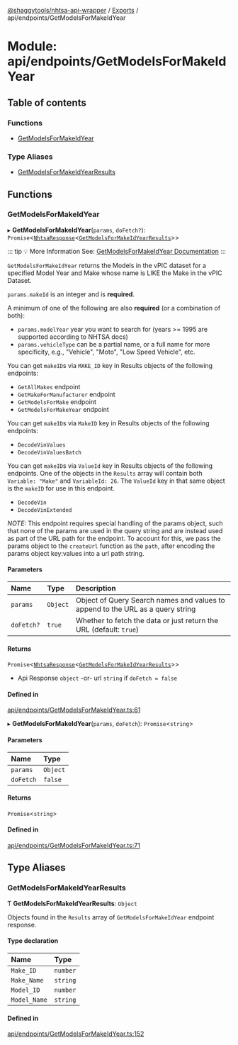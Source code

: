 [@shaggytools/nhtsa-api-wrapper](../index.md) / [Exports](../modules.md) / api/endpoints/GetModelsForMakeIdYear

# Module: api/endpoints/GetModelsForMakeIdYear

## Table of contents

### Functions

- [GetModelsForMakeIdYear](api_endpoints_GetModelsForMakeIdYear.md#getmodelsformakeidyear)

### Type Aliases

- [GetModelsForMakeIdYearResults](api_endpoints_GetModelsForMakeIdYear.md#getmodelsformakeidyearresults)

## Functions

### GetModelsForMakeIdYear

▸ **GetModelsForMakeIdYear**(`params`, `doFetch?`): `Promise`<[`NhtsaResponse`](api_types.md#nhtsaresponse)<[`GetModelsForMakeIdYearResults`](api_endpoints_GetModelsForMakeIdYear.md#getmodelsformakeidyearresults)\>\>

::: tip :bulb: More Information
See: [GetModelsForMakeIdYear Documentation](/api/endpoints/get-models-for-make-id-year)
:::

`GetModelsForMakeIdYear` returns the Models in the vPIC dataset for a specified Model Year
and Make whose name is LIKE the Make in the vPIC Dataset.

`params.makeId` is an integer and is **required**.

A minimum of one of the following are also **required** (or a combination of both):

- `params.modelYear` year you want to search for (years >= 1995 are supported according to NHTSA
  docs)
- `params.vehicleType` can be a partial name, or a full name for more specificity, e.g.,
  "Vehicle", "Moto", "Low Speed Vehicle", etc.

You can get `makeID`s via `MAKE_ID` key in Results objects of the following endpoints:

- `GetAllMakes` endpoint
- `GetMakeForManufacturer` endpoint
- `GetModelsForMake` endpoint
- `GetModelsForMakeYear` endpoint

You can get `makeID`s via `MakeID` key in Results objects of the following endpoints:

- `DecodeVinValues`
- `DecodeVinValuesBatch`

You can get `makeID`s via `ValueId` key in Results objects of the following endpoints.
One of the objects in the `Results` array will contain both `Variable: "Make"` and
`VariableId: 26`. The `ValueId` key in that same object is the `makeID` for use in this
endpoint.

- `DecodeVin`
- `DecodeVinExtended`

_NOTE:_ This endpoint requires special handling of the params object, such that none of the
params are used in the query string and are instead used as part of the URL path for the
endpoint. To account for this, we pass the params object to the `createUrl` function as the
`path`, after encoding the params object key:values into a url path string.

#### Parameters

| Name       | Type     | Description                                                                    |
| :--------- | :------- | :----------------------------------------------------------------------------- |
| `params`   | `Object` | Object of Query Search names and values to append to the URL as a query string |
| `doFetch?` | `true`   | Whether to fetch the data or just return the URL (default: `true`)             |

#### Returns

`Promise`<[`NhtsaResponse`](api_types.md#nhtsaresponse)<[`GetModelsForMakeIdYearResults`](api_endpoints_GetModelsForMakeIdYear.md#getmodelsformakeidyearresults)\>\>

- Api Response
  `object` -or- url `string` if `doFetch = false`

#### Defined in

[api/endpoints/GetModelsForMakeIdYear.ts:61](https://github.com/ShaggyTech/nhtsa-api-wrapper/blob/main/packages/lib/src/api/endpoints/GetModelsForMakeIdYear.ts#L61)

▸ **GetModelsForMakeIdYear**(`params`, `doFetch`): `Promise`<`string`\>

#### Parameters

| Name      | Type     |
| :-------- | :------- |
| `params`  | `Object` |
| `doFetch` | `false`  |

#### Returns

`Promise`<`string`\>

#### Defined in

[api/endpoints/GetModelsForMakeIdYear.ts:71](https://github.com/ShaggyTech/nhtsa-api-wrapper/blob/main/packages/lib/src/api/endpoints/GetModelsForMakeIdYear.ts#L71)

## Type Aliases

### GetModelsForMakeIdYearResults

Ƭ **GetModelsForMakeIdYearResults**: `Object`

Objects found in the `Results` array of `GetModelsForMakeIdYear` endpoint response.

#### Type declaration

| Name         | Type     |
| :----------- | :------- |
| `Make_ID`    | `number` |
| `Make_Name`  | `string` |
| `Model_ID`   | `number` |
| `Model_Name` | `string` |

#### Defined in

[api/endpoints/GetModelsForMakeIdYear.ts:152](https://github.com/ShaggyTech/nhtsa-api-wrapper/blob/main/packages/lib/src/api/endpoints/GetModelsForMakeIdYear.ts#L152)
